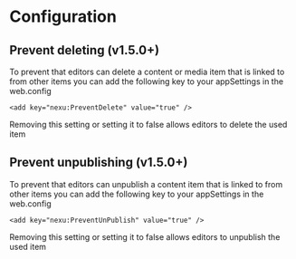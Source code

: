 # Configuration #

## Prevent deleting (v1.5.0+) ##

To prevent that editors can delete a content or media item that is linked to from other items you can add the following key to your appSettings in the web.config

    <add key="nexu:PreventDelete" value="true" />

Removing this setting or setting it to false allows editors to delete the used item

## Prevent unpublishing (v1.5.0+) ##

To prevent that editors can unpublish a content  item that is linked to from other items you can add the following key to your appSettings in the web.config

    <add key="nexu:PreventUnPublish" value="true" />

Removing this setting or setting it to false allows editors to unpublish the used item